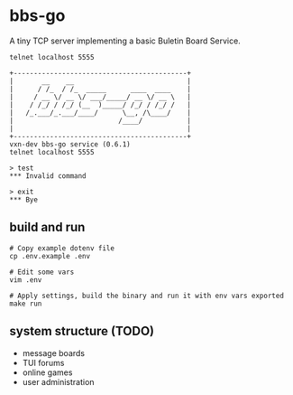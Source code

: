 # bbs-go

A tiny TCP server implementing a basic Buletin Board Service.

```shell
telnet localhost 5555
```

```text
+-------------------------------------------+
|       __    __                            |
|      / /_  / /_  _____      ____  ____    |
|     / __ \/ __ \/ ___/_____/ __ \/ __ \   |
|    / /_/ / /_/ (__  )_____/ /_/ / /_/ /   |
|   /_.___/_.___/____/      \__, /\____/    |
|                          /____/           |
|                                           |
+-------------------------------------------+
vxn-dev bbs-go service (0.6.1)
telnet localhost 5555

> test
*** Invalid command

> exit
*** Bye
```

## build and run

```shell
# Copy example dotenv file
cp .env.example .env

# Edit some vars
vim .env

# Apply settings, build the binary and run it with env vars exported
make run
```

## system structure (TODO)

+ message boards
+ TUI forums
+ online games
+ user administration
